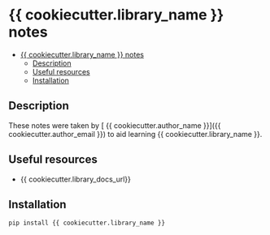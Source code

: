 # {{ cookiecutter.library_name }} notes

- [{{ cookiecutter.library_name }} notes](#cookiecutterlibraryname--notes)
  - [Description](#description)
  - [Useful resources](#useful-resources)
  - [Installation](#installation)

## Description

These notes were taken by [ {{ cookiecutter.author_name }}]({{ cookiecutter.author_email }}) to aid learning {{ cookiecutter.library_name }}.

## Useful resources

- {{ cookiecutter.library_docs_url}}

## Installation

```python
pip install {{ cookiecutter.library_name }}
```
